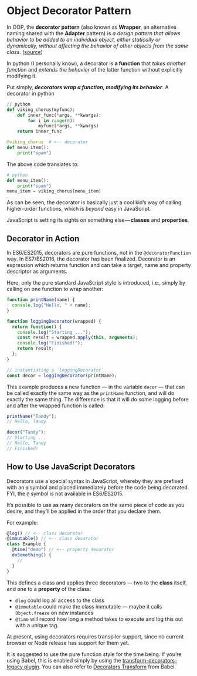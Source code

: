 # Object Decorator Pattern

In OOP, the **decorator pattern** (also known as **Wrapper**, an alternative naming shared with the **Adapter** pattern) is _a design pattern that allows behavior to be added to an individual object, either statically or dynamically, without affecting the behavior of other objects from the same class_. ([source](https://en.wikipedia.org/wiki/Decorator_pattern))

In python (I personally know), a decorator is **a function** that _takes another function_ and _extends the behavior_ of the latter function without explicitly modifying it.

Put simply, **_decorators wrap a function, modifying its behavior_**. A decorator in python

```python
// python
def viking_chorus(myfunc):
    def inner_func(*args, **kwargs):
        for i in range(8):
            myfunc(*args, **kwargs)
    return inner_func

@viking_chorus  # <-- decorator
def menu_item():
    print("spam")
```

The above code translates to:

```python
# python
def menu_item():
    print("spam")
menu_item = viking_chorus(menu_item)
```

As can be seen, the decorator is basically just a cool kid’s way of calling higher-order functions, which is _beyond_ easy in JavaScript.

JavaScript is setting its sights on something else — **classes** and **properties**.

## Decorator in Action

In ES6/ES2015, decorators are pure functions, not in the `@decoratorFunction` way. In ES7/ES2016, the decorator has been finalized. Decorator is an expression which returns function and can take a target, name and property descriptor as arguments.

Here, only the pure standard JavaScript style is introduced, i.e., simply by calling on one function to wrap another:

```js
function printName(name) {
  console.log("Hello, " + name);
}

function loggingDecorator(wrapped) {
  return function() {
    console.log("Starting ...");
    const result = wrapped.apply(this, arguments);
    console.log("Finished!");
    return result;
  };
}

// instantiating a `loggingDecorator`
const decor = loggingDecorator(printName);
```

This example produces a new function — in the variable `decor` — that can be called exactly the same way as the `printName` function, and will do exactly the same thing. The difference is that it will do some logging before and after the wrapped function is called:

```js
printName("Tandy");
// Hello, Tandy

decor("Tandy");
// Starting ...
// Hello, Tandy
// Finished!
```

## How to Use JavaScript Decorators

Decorators use a special syntax in JavaScript, whereby they are prefixed with an `@` symbol and placed immediately before the code being decorated. FYI, the `@` symbol is not available in ES6/ES2015.

It’s possible to use as many decorators on the same piece of code as you desire, and they’ll be applied in the order that you declare them.

For example:

```js
@log() // <-- class decorator
@immutable() // <-- class decorator
class Example {
  @time("demo") // <-- property decorator
  doSomething() {
    //
  }
}
```

This defines a class and applies three decorators — two to the **class** itself, and one to a **property** of the class:

* `@log` could log all access to the class
* `@immutable` could make the class immutable — maybe it calls `Object.freeze` on new instances
* `@time` will record how long a method takes to execute and log this out with a unique tag.

At present, using decorators requires transpiler support, since no current browser or Node release has support for them yet.

It is suggested to use the pure function style for the time being. If you’re using Babel, this is enabled simply by using the [transform-decorators-legacy plugin](https://github.com/loganfsmyth/babel-plugin-transform-decorators-legacy). You can also refer to [Decorators Transform](https://babeljs.io/docs/plugins/transform-decorators/) from Babel.

